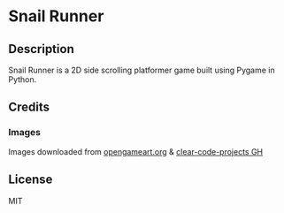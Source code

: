 # Snail Runner

## Description

Snail Runner is a 2D side scrolling platformer game built using Pygame in Python. 

## Credits

### Images
Images downloaded from [opengameart.org](opengameart.org) & [clear-code-projects GH](https://github.com/clear-code-projects/UltimatePygameIntro)

## License

MIT